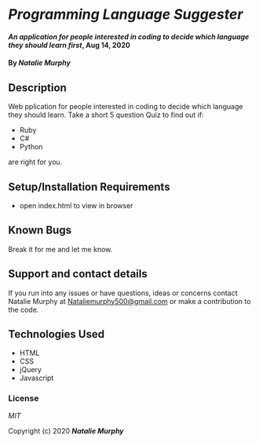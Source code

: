 # _Programming Language Suggester_

#### _An application for people interested in coding to decide which language they should learn first_, Aug 14, 2020

#### By _**Natalie Murphy**_

## Description
Web pplication for people interested in coding to decide which language they should learn.
Take a short 5 question Quiz to find out if:

* Ruby
* C#
* Python

are right for you.

## Setup/Installation Requirements

* open index.html to view in browser 


## Known Bugs

Break it for me and let me know.

## Support and contact details

If you run into any issues or have questions, ideas or concerns contact Natalie Murphy at Nataliemurphy500@gmail.com or make a contribution to the code.

## Technologies Used

* HTML
* CSS
* jQuery
* Javascript

### License

*MIT*

Copyright (c) 2020 **_Natalie Murphy_**